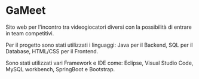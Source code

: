 # GaMeet
Sito web per l'incontro tra videogiocatori diversi con la possibilità di entrare in team competitivi.

Per il progetto sono stati utilizzati i linguaggi: Java per il Backend, SQL per il Database, HTML/CSS per il Frontend.

Sono stati utilizzati vari Framework e IDE come: Eclipse, Visual Studio Code, MySQL workbench, SpringBoot e Bootstrap.
